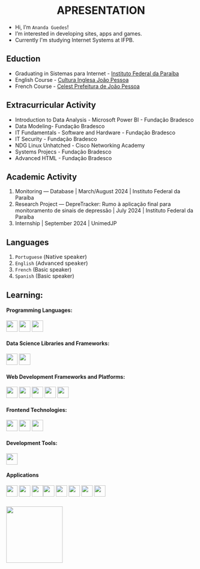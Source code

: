 <h1 align="center">APRESENTATION</h1>


- Hi, I’m `Ananda Guedes`!
- I’m interested in developing sites, apps and games.
- Currently I'm studying Internet Systems at IFPB.

## Eduction
- Graduating in Sistemas para Internet - [Instituto Federal da Paraíba](https://www.ifpb.edu.br/)
- English Course - [Cultura Inglesa João Pessoa](https://www.culturainglesapb.com.br/)
- French Course - [Celest Prefeitura de João Pessoa](https://sites.google.com/view/celestjoaopessoa/inicio)

## Extracurricular Activity 
- Introduction to Data Analysis - Microsoft Power BI - Fundação Bradesco
- Data Modeling- Fundação Bradesco
- IT Fundamentals - Software and Hardware -  Fundação Bradesco
- IT Security - Fundação Bradesco
- NDG Linux Unhatched - Cisco Networking Academy
- Systems Projecs - Fundação Bradesco
- Advanced HTML -  Fundação Bradesco

## Academic Activity
1. Monitoring — Database | March/August 2024 | Instituto Federal da Paraíba
2. Research Project — DepreTracker: Rumo à aplicação final para monitoramento de sinais de depressão | July 2024 | Instituto Federal da Paraíba
3. Internship | September 2024 | UnimedJP

## Languages
1. `Portuguese` (𝖭𝖺𝗍𝗂𝗏𝖾 𝗌𝗉𝖾𝖺𝗄𝖾𝗋)
2. `English` (𝖠𝖽𝗏𝖺𝗇𝖼𝖾𝖽 𝗌𝗉𝖾𝖺𝗄𝖾𝗋)
3. `French` (Basic speaker)
4. `Spanish` (Basic speaker)


## Learning:
#### Programming Languages:
<img loading="lazy" src="https://cdn.jsdelivr.net/gh/devicons/devicon/icons/python/python-original.svg" width="30" height="30"/> <img loading="lazy" src="https://cdn.jsdelivr.net/gh/devicons/devicon@latest/icons/java/java-original.svg" width="30" height="30"/> <img loading="lazy" src="https://cdn.jsdelivr.net/gh/devicons/devicon/icons/javascript/javascript-original.svg" width="30" height="30"/> 
#### Data Science Libraries and Frameworks:
<img loading="lazy" src="https://cdn.jsdelivr.net/gh/devicons/devicon@latest/icons/numpy/numpy-original.svg" width="30" height="30"/> <img loading="lazy" src="https://cdn.jsdelivr.net/gh/devicons/devicon@latest/icons/jupyter/jupyter-original-wordmark.svg" width="30" height="30"/>
#### Web Development Frameworks and Platforms:
<img loading="lazy" src="https://cdn.jsdelivr.net/gh/devicons/devicon/icons/react/react-original.svg" width="30" height="30"/> <img src="https://cdn.jsdelivr.net/gh/devicons/devicon@latest/icons/angularjs/angularjs-original.svg" width="30" height="30"/> <img loading="lazy" src="https://cdn.jsdelivr.net/gh/devicons/devicon@latest/icons/nodejs/nodejs-original.svg" width="30" height="30"/> <img loading="lazy" src="https://cdn.jsdelivr.net/gh/devicons/devicon@latest/icons/nextjs/nextjs-original.svg" width="30" height="30"/> <img loading="lazy" src="https://cdn.jsdelivr.net/gh/devicons/devicon@latest/icons/supabase/supabase-original-wordmark.svg" width="30" height="30"/> 
#### Frontend Technologies:
<img loading="lazy" src="https://cdn.jsdelivr.net/gh/devicons/devicon/icons/html5/html5-original.svg" width="30" height="30"/> <img loading="lazy" src="https://cdn.jsdelivr.net/gh/devicons/devicon/icons/css3/css3-original.svg" width="30" height="30"/> <img loading="lazy" src="https://cdn.jsdelivr.net/gh/devicons/devicon@latest/icons/tailwindcss/tailwindcss-original.svg" width="30" height="30"/> 
#### Development Tools:
<img loading="lazy" src="https://cdn.jsdelivr.net/gh/devicons/devicon@latest/icons/npm/npm-original-wordmark.svg" width="30" height="30"/>

#### Applications
<img loading="lazy" src="https://cdn.jsdelivr.net/gh/devicons/devicon/icons/git/git-original.svg" width="30" height="30"/> <img loading="lazy" src="https://cdn.jsdelivr.net/gh/devicons/devicon/icons/vscode/vscode-original.svg" width="30" height="30"/> <img loading="lazy" src="https://cdn.jsdelivr.net/gh/devicons/devicon@latest/icons/eclipse/eclipse-original.svg" width="30" height="30"/><img loading="lazy" src="https://cdn.jsdelivr.net/gh/devicons/devicon@latest/icons/postgresql/postgresql-original-wordmark.svg" width="30" height="30"/> <img loading="lazy" src="https://cdn.jsdelivr.net/gh/devicons/devicon@latest/icons/oracle/oracle-original.svg" width="30" height="30"/> <img src="https://cdn.jsdelivr.net/gh/devicons/devicon@latest/icons/dbeaver/dbeaver-original.svg" width="30" height="30"/> <img loading="lazy" src="https://cdn.jsdelivr.net/gh/devicons/devicon/icons/figma/figma-original.svg" width="30" height="30"/> <img loading="lazy" src="https://cdn.jsdelivr.net/gh/devicons/devicon/icons/canva/canva-original.svg" width="30" height="30"/> 

###
<div>
<a href="https://github.com/agu3des">
<img loading="lazy" height="150em" src="https://github-readme-stats.vercel.app/api/top-langs/?username=agu3des&layout=compact&langs_count=7&theme=radical"/>
</div>

